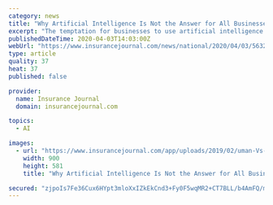 ```yaml
---
category: news
title: "Why Artificial Intelligence Is Not the Answer for All Businesses"
excerpt: "The temptation for businesses to use artificial intelligence and other technology to improve performance, drive down labor costs, and better the bottom line is understandable. But before they pursue automation that could put the jobs of human employees at risk, business owners are being advised to first take careful stock of their operations."
publishedDateTime: 2020-04-03T14:03:00Z
webUrl: "https://www.insurancejournal.com/news/national/2020/04/03/563255.htm"
type: article
quality: 37
heat: 37
published: false

provider:
  name: Insurance Journal
  domain: insurancejournal.com

topics:
  - AI

images:
  - url: "https://www.insurancejournal.com/app/uploads/2019/02/uman-Vs-Robots-Concept.jpg"
    width: 900
    height: 581
    title: "Why Artificial Intelligence Is Not the Answer for All Businesses"

secured: "zjpoIs7Fe36Cux6HYpt3mloXxIZkEkCnd3+Fy0F5wqMR2+CT7BLL/b4AmFQ/meU7boyu+Sk9QYq9bmgpFFYb8x6+Yl+FG//n/cENars4vurAmQyLmIICU0os6wplYpQ8KO2VI4cPQKQRtNnXyXtAoc0ftwrSPeYLBy/Y+0bbEow0dDDXSxJcdbSaytVpXOhJQXpIEVHd0tkxvQwqLgzKKltKetN1WD5Le2/WnDtML27VXH7w91DBOCwyx2ykl2CrZythCe7uGOJM4RC829WFQ0EAXGbxWWIQ3yC/8uBuI2gmPE1baTLz5UxatSoA/J8+;YO4AIMVFpNOMR8yArGK8Yg=="
---
```


